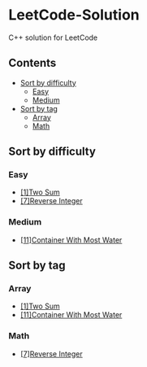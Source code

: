 # LeetCode-Solution
C++ solution for LeetCode

## Contents
  - [Sort by difficulty](#sort-by-difficulty)
    - [Easy](#easy)
    - [Medium](#medium)
  - [Sort by tag](#sort-by-tag)
    - [Array](#array)
    - [Math](#math)

## Sort by difficulty
  ### Easy
   - [[1]Two Sum](Two%20Sum.md) 
   - [[7]Reverse Integer](Reverse%20Integer.md)
  ### Medium
   - [[11]Container With Most Water](Container%20With%20Most%20Water.md)
  

## Sort by tag
  ### Array
   - [[1]Two Sum](Two%20Sum.md) 
   - [[11]Container With Most Water](Container%20With%20Most%20Water.md)
  ### Math
   - [[7]Reverse Integer](Reverse%20Integer.md)
